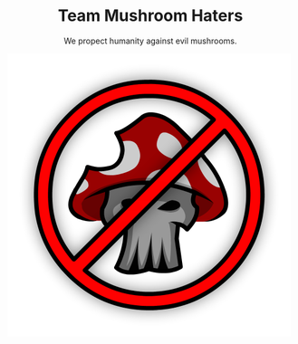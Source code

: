 <h1 align=center>Team Mushroom Haters</h1>
<p align=center>We propect humanity against evil mushrooms.</p>
<img src="branding/Logo.png" alt="Logo" align=center width=500/>
